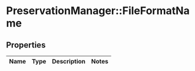 # PreservationManager::FileFormatName

## Properties
Name | Type | Description | Notes
------------ | ------------- | ------------- | -------------

